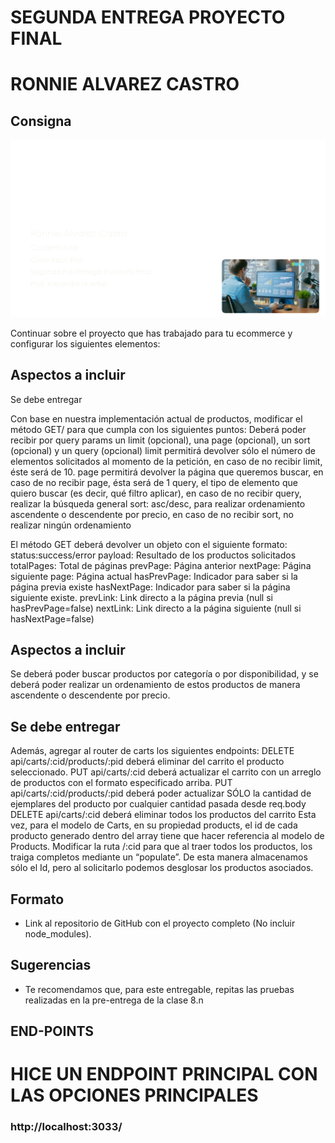 # SEGUNDA ENTREGA PROYECTO FINAL

# RONNIE ALVAREZ CASTRO 

## Consigna

![image](img/Segpre.gif)

Continuar sobre el proyecto que has trabajado para tu ecommerce
 y configurar los siguientes elementos:

## Aspectos a incluir

Se debe entregar

Con base en nuestra implementación actual de productos, modificar el método GET/
 para que cumpla con los siguientes puntos:
    Deberá poder recibir por query params un limit (opcional), una page (opcional), 
    un sort (opcional) y un query (opcional)
    limit permitirá devolver sólo el número de elementos solicitados al momento de 
    la petición, en caso de no recibir limit, éste será de 10.
    page permitirá devolver la página que queremos buscar, en caso de no recibir
     page, ésta será de 1
    query, el tipo de elemento que quiero buscar (es decir, qué filtro aplicar),
     en caso de no recibir query, realizar la búsqueda general
    sort: asc/desc, para realizar ordenamiento ascendente o descendente por precio,
     en caso de no recibir sort, no realizar ningún ordenamiento



El método GET deberá devolver un objeto con el siguiente formato:
status:success/error
payload: Resultado de los productos solicitados
totalPages: Total de páginas
prevPage: Página anterior
nextPage: Página siguiente
page: Página actual
hasPrevPage: Indicador para saber si la página previa existe
hasNextPage: Indicador para saber si la página siguiente existe.
prevLink: Link directo a la página previa (null si hasPrevPage=false)
nextLink: Link directo a la página siguiente (null si hasNextPage=false)


## Aspectos a incluir

Se deberá poder buscar productos por categoría o por disponibilidad,
y se deberá poder realizar un ordenamiento de estos productos de
manera ascendente o descendente por precio.

## Se debe entregar

Además, agregar al router de carts los siguientes endpoints:
    DELETE api/carts/:cid/products/:pid deberá eliminar del carrito
    el producto seleccionado.
    PUT api/carts/:cid deberá actualizar el carrito con un arreglo
    de productos con el formato especificado arriba.
    PUT api/carts/:cid/products/:pid deberá poder actualizar SÓLO 
    la cantidad de ejemplares del producto por cualquier cantidad pasada desde req.body
    DELETE api/carts/:cid deberá eliminar todos los productos del carrito 
    Esta vez, para el modelo de Carts, en su propiedad products, el id de cada 
    producto generado dentro del array tiene que hacer referencia al modelo 
    de Products. Modificar la ruta /:cid para que al traer todos los productos, 
    los traiga completos mediante un “populate”. De esta manera almacenamos sólo 
    el Id, pero al solicitarlo podemos desglosar los productos asociados.

## Formato

-   Link al repositorio de GitHub con el proyecto completo (No incluir node_modules).

## Sugerencias

-   Te recomendamos que, para este entregable, repitas las pruebas realizadas en la pre-entrega de la clase 8.n


## END-POINTS

# HICE UN ENDPOINT PRINCIPAL CON LAS OPCIONES PRINCIPALES 

### http://localhost:3033/


